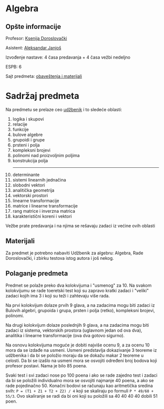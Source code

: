 # Algebra

## Opšte informacije

Profesor: [Ksenija Doroslovački](http://www.ftn.uns.ac.rs/2048307418/ksenija-doroslovacki)

Asistent: [Aleksandar Janjoš](http://www.ftn.uns.ac.rs/2048338086/aleksandar-janjos)

Izvođenje nastave: 4 časa predavanja + 4 časa vežbi nedeljno

ESPB: 6

Sajt predmeta: [obaveštenja i materijali](https://imft.ftn.uns.ac.rs/Ksenija/Algebra_SW.html)

# Sadržaj predmeta

Na predmetu se prelaze ceo [udžbenik](./Udzbenik.pdf) i to sledeće oblasti:

1. logika i skupovi
2. relacije
3. funkcije
4. bulove algebre
5. grupoidi i grupe
6. prsteni i polja
7. kompleksni brojevi
8. polinomi nad proizvoljnim poljima
9. konstrukcija polja <hr>
10. determinante
11. sistemi linearnih jednačina
12. slobodni vektori
13. analitička geometrija
14. vektorski prostori
15. linearne transformacije
16. matrice i linearne transformacije
17. rang matrice i inverzna matrica
18. karakteristični koreni i vektori

Vežbe prate predavanja i na njima se rešavaju zadaci iz većine ovih oblasti

## Materijali

Za predmet je potrebno nabaviti Udžbenik za algebru: Algebra, Rade Doroslovački, i zbirku testova istog autora i još nekog.

## Polaganje predmeta

Predmet se polaže preko dva kolokvijuma i "usmenog" za 10. Na svakom kolokvijumu se rade toeretski test koji su zapravo kratki zadaci i "veliki" zadaci kojih ima 3 i koji su teži i zahtevaju više rada.

Na prvi kolokvijum dolaze prvih 9 glava, a na zadacima mogu biti zadaci iz Bulovih algebri, grupoida i grupa, prsten i polja (retko), kompleksni brojevi, polinomi.

Na drugi kolokvijum dolaze poslednjih 9 glava, a na zadacima mogu biti zadaci iz sistema, vektorskih prostora (uglavnom jedan od ova dva), analitika i linearne transformacije (ova dva gotovo sigurno).

Na osnovu kolokvijuma moguće je dobiti najviše ocenu 9, a za ocenu 10 mora da se izdađe na usmeni. Usmeni predstavlja dokazivanje 3 teoreme iz udžbenika i da bi se položio moraju da se dokažu makar 2 teoreme u celosti. Da bi se izašlo na usmeni mora se osvojiti određeni broj bodova koji profesor postavi. Nama je bilo 85 poena.

Svaki test i svi zadaci nose po 100 poena i ako se rade zajedno test i zadaci da bi se položili individualno mora se osvojiti najmanje 40 poena, a ako se rade pojedinačno 50. Konačni bodovi se računaju kao aritmetička sredina svih:
```P = (T1 + Z1 + T2 + Z2) / 4``` koji se skaliraju po formuli ```P * 49/60 + 55/3```. Ovo skaliranje se radi da bi oni koji su položili sa 40 40 40 40 dobili 51 poen.
